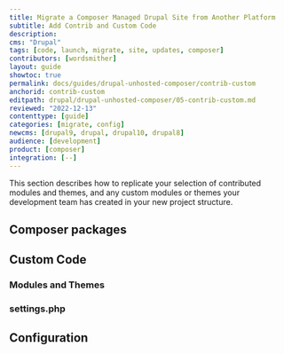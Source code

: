 ```yaml
---
title: Migrate a Composer Managed Drupal Site from Another Platform
subtitle: Add Contrib and Custom Code
description: 
cms: "Drupal"
tags: [code, launch, migrate, site, updates, composer]
contributors: [wordsmither]
layout: guide
showtoc: true
permalink: docs/guides/drupal-unhosted-composer/contrib-custom
anchorid: contrib-custom
editpath: drupal/drupal-unhosted-composer/05-contrib-custom.md
reviewed: "2022-12-13"
contenttype: [guide]
categories: [migrate, config]
newcms: [drupal9, drupal, drupal10, drupal8]
audience: [development]
product: [composer]
integration: [--]
---
```


This section describes how to replicate your selection of contributed modules and themes, and any custom modules or themes your development team has created in your new project structure.

## Composer packages

<Partial file="migrate/drupal-composer-packages.md" />

## Custom Code

<Partial file="migrate/drupal-custom-code.md" />

### Modules and Themes

<Partial file="migrate/drupal-modules-themes.md" />

### settings.php

<Partial file="migrate/drupal-settings.md" />

## Configuration

<Partial file="migrate/drupal-config.md" />